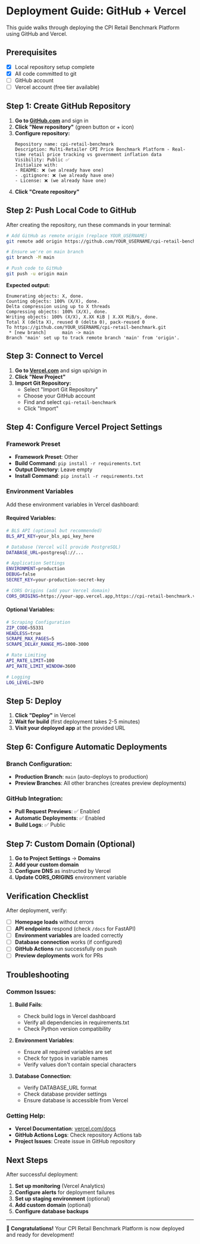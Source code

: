 # Deployment Guide: GitHub + Vercel

This guide walks through deploying the CPI Retail Benchmark Platform using GitHub and Vercel.

## Prerequisites

- [x] Local repository setup complete
- [x] All code committed to git
- [ ] GitHub account
- [ ] Vercel account (free tier available)

## Step 1: Create GitHub Repository

1. **Go to [GitHub.com](https://github.com)** and sign in
2. **Click "New repository"** (green button or + icon)
3. **Configure repository:**
   ```
   Repository name: cpi-retail-benchmark
   Description: Multi-Retailer CPI Price Benchmark Platform - Real-time retail price tracking vs government inflation data
   Visibility: Public ✅
   Initialize with:
   - README: ❌ (we already have one)
   - .gitignore: ❌ (we already have one)
   - License: ❌ (we already have one)
   ```
4. **Click "Create repository"**

## Step 2: Push Local Code to GitHub

After creating the repository, run these commands in your terminal:

```bash
# Add GitHub as remote origin (replace YOUR_USERNAME)
git remote add origin https://github.com/YOUR_USERNAME/cpi-retail-benchmark.git

# Ensure we're on main branch
git branch -M main

# Push code to GitHub
git push -u origin main
```

**Expected output:**
```
Enumerating objects: X, done.
Counting objects: 100% (X/X), done.
Delta compression using up to X threads
Compressing objects: 100% (X/X), done.
Writing objects: 100% (X/X), X.XX KiB | X.XX MiB/s, done.
Total X (delta X), reused 0 (delta 0), pack-reused 0
To https://github.com/YOUR_USERNAME/cpi-retail-benchmark.git
 * [new branch]      main -> main
Branch 'main' set up to track remote branch 'main' from 'origin'.
```

## Step 3: Connect to Vercel

1. **Go to [Vercel.com](https://vercel.com)** and sign up/sign in
2. **Click "New Project"**
3. **Import Git Repository:**
   - Select "Import Git Repository"
   - Choose your GitHub account
   - Find and select `cpi-retail-benchmark`
   - Click "Import"

## Step 4: Configure Vercel Project Settings

### Framework Preset
- **Framework Preset**: Other
- **Build Command**: `pip install -r requirements.txt`
- **Output Directory**: Leave empty
- **Install Command**: `pip install -r requirements.txt`

### Environment Variables

Add these environment variables in Vercel dashboard:

#### Required Variables:
```bash
# BLS API (optional but recommended)
BLS_API_KEY=your_bls_api_key_here

# Database (Vercel will provide PostgreSQL)
DATABASE_URL=postgresql://...

# Application Settings
ENVIRONMENT=production
DEBUG=false
SECRET_KEY=your-production-secret-key

# CORS Origins (add your Vercel domain)
CORS_ORIGINS=https://your-app.vercel.app,https://cpi-retail-benchmark.vercel.app
```

#### Optional Variables:
```bash
# Scraping Configuration
ZIP_CODE=55331
HEADLESS=true
SCRAPE_MAX_PAGES=5
SCRAPE_DELAY_RANGE_MS=1000-3000

# Rate Limiting
API_RATE_LIMIT=100
API_RATE_LIMIT_WINDOW=3600

# Logging
LOG_LEVEL=INFO
```

## Step 5: Deploy

1. **Click "Deploy"** in Vercel
2. **Wait for build** (first deployment takes 2-5 minutes)
3. **Visit your deployed app** at the provided URL

## Step 6: Configure Automatic Deployments

### Branch Configuration:
- **Production Branch**: `main` (auto-deploys to production)
- **Preview Branches**: All other branches (creates preview deployments)

### GitHub Integration:
- **Pull Request Previews**: ✅ Enabled
- **Automatic Deployments**: ✅ Enabled
- **Build Logs**: ✅ Public

## Step 7: Custom Domain (Optional)

1. **Go to Project Settings** → **Domains**
2. **Add your custom domain**
3. **Configure DNS** as instructed by Vercel
4. **Update CORS_ORIGINS** environment variable

## Verification Checklist

After deployment, verify:

- [ ] **Homepage loads** without errors
- [ ] **API endpoints** respond (check `/docs` for FastAPI)
- [ ] **Environment variables** are loaded correctly
- [ ] **Database connection** works (if configured)
- [ ] **GitHub Actions** run successfully on push
- [ ] **Preview deployments** work for PRs

## Troubleshooting

### Common Issues:

1. **Build Fails**:
   - Check build logs in Vercel dashboard
   - Verify all dependencies in requirements.txt
   - Check Python version compatibility

2. **Environment Variables**:
   - Ensure all required variables are set
   - Check for typos in variable names
   - Verify values don't contain special characters

3. **Database Connection**:
   - Verify DATABASE_URL format
   - Check database provider settings
   - Ensure database is accessible from Vercel

### Getting Help:

- **Vercel Documentation**: [vercel.com/docs](https://vercel.com/docs)
- **GitHub Actions Logs**: Check repository Actions tab
- **Project Issues**: Create issue in GitHub repository

## Next Steps

After successful deployment:

1. **Set up monitoring** (Vercel Analytics)
2. **Configure alerts** for deployment failures
3. **Set up staging environment** (optional)
4. **Add custom domain** (optional)
5. **Configure database backups**

---

**🎉 Congratulations!** Your CPI Retail Benchmark Platform is now deployed and ready for development!
